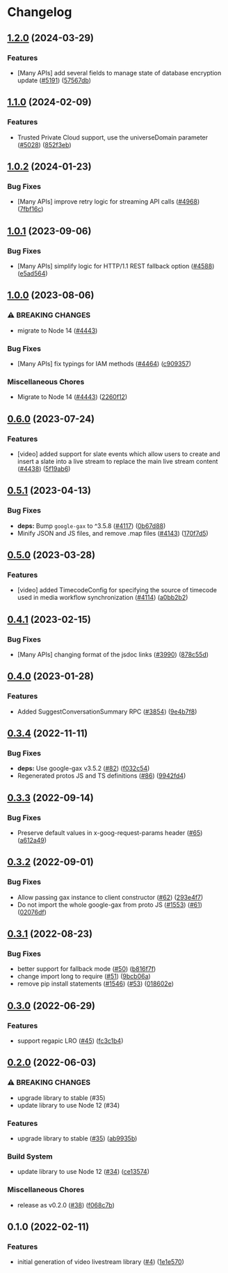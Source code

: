 # Changelog

## [1.2.0](https://github.com/googleapis/google-cloud-node/compare/livestream-v1.1.0...livestream-v1.2.0) (2024-03-29)


### Features

* [Many APIs] add several fields to manage state of database encryption update ([#5191](https://github.com/googleapis/google-cloud-node/issues/5191)) ([57567db](https://github.com/googleapis/google-cloud-node/commit/57567db36033ca53ae2f54e6517b8cd12145bb82))

## [1.1.0](https://github.com/googleapis/google-cloud-node/compare/livestream-v1.0.2...livestream-v1.1.0) (2024-02-09)


### Features

* Trusted Private Cloud support, use the universeDomain parameter  ([#5028](https://github.com/googleapis/google-cloud-node/issues/5028)) ([852f3eb](https://github.com/googleapis/google-cloud-node/commit/852f3ebf065ee24e910580b9a1fc365acb3a744a))

## [1.0.2](https://github.com/googleapis/google-cloud-node/compare/livestream-v1.0.1...livestream-v1.0.2) (2024-01-23)


### Bug Fixes

* [Many APIs] improve retry logic for streaming API calls ([#4968](https://github.com/googleapis/google-cloud-node/issues/4968)) ([7fbf16c](https://github.com/googleapis/google-cloud-node/commit/7fbf16c98d0521a0533ab36a00f6ec932c72a02e))

## [1.0.1](https://github.com/googleapis/google-cloud-node/compare/livestream-v1.0.0...livestream-v1.0.1) (2023-09-06)


### Bug Fixes

* [Many APIs] simplify logic for HTTP/1.1 REST fallback option ([#4588](https://github.com/googleapis/google-cloud-node/issues/4588)) ([e5ad564](https://github.com/googleapis/google-cloud-node/commit/e5ad564f74dc7a36c0e8cd8de173428a99f1deae))

## [1.0.0](https://github.com/googleapis/google-cloud-node/compare/livestream-v0.6.0...livestream-v1.0.0) (2023-08-06)


### ⚠ BREAKING CHANGES

* migrate to Node 14 ([#4443](https://github.com/googleapis/google-cloud-node/issues/4443))

### Bug Fixes

* [Many APIs] fix typings for IAM methods ([#4464](https://github.com/googleapis/google-cloud-node/issues/4464)) ([c909357](https://github.com/googleapis/google-cloud-node/commit/c90935765ceee0eea6b9ce21a151707df142cf7d))


### Miscellaneous Chores

* Migrate to Node 14 ([#4443](https://github.com/googleapis/google-cloud-node/issues/4443)) ([2260f12](https://github.com/googleapis/google-cloud-node/commit/2260f12543d171bda95345e53475f5f0fdc45770))

## [0.6.0](https://github.com/googleapis/google-cloud-node/compare/livestream-v0.5.1...livestream-v0.6.0) (2023-07-24)


### Features

* [video] added support for slate events which allow users to create and insert a slate into a live stream to replace the main live stream content ([#4438](https://github.com/googleapis/google-cloud-node/issues/4438)) ([5f19ab6](https://github.com/googleapis/google-cloud-node/commit/5f19ab6bab05774ced7a3947f9bb129f748d01f5))

## [0.5.1](https://github.com/googleapis/google-cloud-node/compare/livestream-v0.5.0...livestream-v0.5.1) (2023-04-13)


### Bug Fixes

* **deps:** Bump `google-gax` to ^3.5.8 ([#4117](https://github.com/googleapis/google-cloud-node/issues/4117)) ([0b67d88](https://github.com/googleapis/google-cloud-node/commit/0b67d883963643ce1b4f6d2ccd3e8d37adf6e029))
* Minify JSON and JS files, and remove .map files ([#4143](https://github.com/googleapis/google-cloud-node/issues/4143)) ([170f7d5](https://github.com/googleapis/google-cloud-node/commit/170f7d57b8fd344d182a8e758867b8124722eebc))

## [0.5.0](https://github.com/googleapis/google-cloud-node/compare/livestream-v0.4.1...livestream-v0.5.0) (2023-03-28)


### Features

* [video] added TimecodeConfig for specifying the source of timecode used in media workflow synchronization ([#4114](https://github.com/googleapis/google-cloud-node/issues/4114)) ([a0bb2b2](https://github.com/googleapis/google-cloud-node/commit/a0bb2b2d9618e9385c20a6e9afa34a547009bd05))

## [0.4.1](https://github.com/googleapis/google-cloud-node/compare/livestream-v0.4.0...livestream-v0.4.1) (2023-02-15)


### Bug Fixes

* [Many APIs] changing format of the jsdoc links ([#3990](https://github.com/googleapis/google-cloud-node/issues/3990)) ([878c55d](https://github.com/googleapis/google-cloud-node/commit/878c55d62af7e41e8d5050b081e4b79202b1b9cc))

## [0.4.0](https://github.com/googleapis/google-cloud-node/compare/livestream-v0.3.4...livestream-v0.4.0) (2023-01-28)


### Features

* Added SuggestConversationSummary RPC ([#3854](https://github.com/googleapis/google-cloud-node/issues/3854)) ([9e4b7f8](https://github.com/googleapis/google-cloud-node/commit/9e4b7f8d27dbb1ac011267f9b96ce90d2ff7a74b))

## [0.3.4](https://github.com/googleapis/nodejs-video-live-stream/compare/v0.3.3...v0.3.4) (2022-11-11)


### Bug Fixes

* **deps:** Use google-gax v3.5.2 ([#82](https://github.com/googleapis/nodejs-video-live-stream/issues/82)) ([f032c54](https://github.com/googleapis/nodejs-video-live-stream/commit/f032c546a3e61f4064439ed2a452c5d3fbeae8e8))
* Regenerated protos JS and TS definitions ([#86](https://github.com/googleapis/nodejs-video-live-stream/issues/86)) ([9942fd4](https://github.com/googleapis/nodejs-video-live-stream/commit/9942fd4f62d287df3e3d02d75f3eccb698edc62e))

## [0.3.3](https://github.com/googleapis/nodejs-video-live-stream/compare/v0.3.2...v0.3.3) (2022-09-14)


### Bug Fixes

* Preserve default values in x-goog-request-params header ([#65](https://github.com/googleapis/nodejs-video-live-stream/issues/65)) ([a612a49](https://github.com/googleapis/nodejs-video-live-stream/commit/a612a492a4d4016b913b97431a741c95a0cdd09d))

## [0.3.2](https://github.com/googleapis/nodejs-video-live-stream/compare/v0.3.1...v0.3.2) (2022-09-01)


### Bug Fixes

* Allow passing gax instance to client constructor ([#62](https://github.com/googleapis/nodejs-video-live-stream/issues/62)) ([293e4f7](https://github.com/googleapis/nodejs-video-live-stream/commit/293e4f737d59273d11b2fb53a5c953363a3a6f0c))
* Do not import the whole google-gax from proto JS ([#1553](https://github.com/googleapis/nodejs-video-live-stream/issues/1553)) ([#61](https://github.com/googleapis/nodejs-video-live-stream/issues/61)) ([02076df](https://github.com/googleapis/nodejs-video-live-stream/commit/02076dfd0649ebd504cbda86ac58a63fc9f2da5f))

## [0.3.1](https://github.com/googleapis/nodejs-video-live-stream/compare/v0.3.0...v0.3.1) (2022-08-23)


### Bug Fixes

* better support for fallback mode ([#50](https://github.com/googleapis/nodejs-video-live-stream/issues/50)) ([b816f7f](https://github.com/googleapis/nodejs-video-live-stream/commit/b816f7f2b9898e78c504d30a5d83ae5701174346))
* change import long to require ([#51](https://github.com/googleapis/nodejs-video-live-stream/issues/51)) ([9bcb06a](https://github.com/googleapis/nodejs-video-live-stream/commit/9bcb06af177b5d49f3d731183e1ee077874fd0db))
* remove pip install statements ([#1546](https://github.com/googleapis/nodejs-video-live-stream/issues/1546)) ([#53](https://github.com/googleapis/nodejs-video-live-stream/issues/53)) ([018602e](https://github.com/googleapis/nodejs-video-live-stream/commit/018602e7994dc37ba8b08df2547a3048ac0a493c))

## [0.3.0](https://github.com/googleapis/nodejs-video-live-stream/compare/v0.2.0...v0.3.0) (2022-06-29)


### Features

* support regapic LRO ([#45](https://github.com/googleapis/nodejs-video-live-stream/issues/45)) ([fc3c1b4](https://github.com/googleapis/nodejs-video-live-stream/commit/fc3c1b426407d6ff8b825483c0ab892e25a28d09))

## [0.2.0](https://github.com/googleapis/nodejs-video-live-stream/compare/v0.1.0...v0.2.0) (2022-06-03)


### ⚠ BREAKING CHANGES

* upgrade library to stable (#35)
* update library to use Node 12 (#34)

### Features

* upgrade library to stable ([#35](https://github.com/googleapis/nodejs-video-live-stream/issues/35)) ([ab9935b](https://github.com/googleapis/nodejs-video-live-stream/commit/ab9935b560bda6a047dbfa64cc7357e5647c272e))


### Build System

* update library to use Node 12 ([#34](https://github.com/googleapis/nodejs-video-live-stream/issues/34)) ([ce13574](https://github.com/googleapis/nodejs-video-live-stream/commit/ce13574050cc1cf510275737cf351660a2495f6b))


### Miscellaneous Chores

* release as v0.2.0 ([#38](https://github.com/googleapis/nodejs-video-live-stream/issues/38)) ([f068c7b](https://github.com/googleapis/nodejs-video-live-stream/commit/f068c7bdee9b877b53230df7a64b1d4ea30da8a1))

## 0.1.0 (2022-02-11)


### Features

* initial generation of video livestream library ([#4](https://github.com/googleapis/nodejs-video-live-stream/issues/4)) ([1e1e570](https://github.com/googleapis/nodejs-video-live-stream/commit/1e1e570cf9e8a11458c35b9e2b6b5ecde6a140a3))
